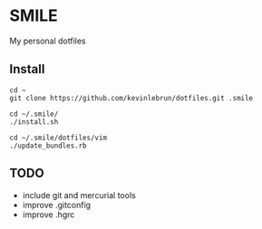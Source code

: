 # SMILE

My personal dotfiles

## Install

    cd ~
    git clone https://github.com/kevinlebrun/dotfiles.git .smile

    cd ~/.smile/
    ./install.sh

    cd ~/.smile/dotfiles/vim
    ./update_bundles.rb

## TODO

 - include git and mercurial tools
 - improve .gitconfig
 - improve .hgrc
